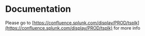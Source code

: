 # Documentation

Please go to [https://confluence.splunk.com/display/PROD/tsplk](https://confluence.splunk.com/display/PROD/tsplk) for more info

